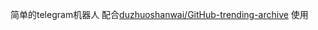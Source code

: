 简单的telegram机器人 配合[duzhuoshanwai/GitHub-trending-archive](https://github.com/duzhuoshanwai/GitHub-trending-archive) 使用
